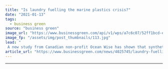 ```yaml
---
title: "Is laundry fuelling the marine plastics crisis?"
date: "2021-01-13"
tags: 
  - business green
source: "business green"
image_url: "https://www.businessgreen.com/api/v1/wps/a7c6c07/52ff1bcd-ebcd-4925-b57a-21b5f8dca67c/5/Arctic-ice-185x114.jpg"
image_fp: "/assets/img/post_thumbnails/113.jpg"
lead: "
 A new study from Canadian non-profit Ocean Wise has shown that synthetic fibres, many released from clothing and textiles during domestic laundry, make up a large proportion of microplastics in the Arctic Ocean ..."
article_url: "https://www.businessgreen.com/news/4025745/laundry-fuelling-marine-plastics-crisis"
---
```


---
